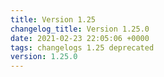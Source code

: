 ```yaml
---
title: Version 1.25
changelog_title: Version 1.25.0
date: 2021-02-23 22:05:06 +0000
tags: changelogs 1.25 deprecated
version: 1.25.0
---
```

<script src="https://gist.github.com/spinnaker-release/83c1a4069029bfd79d11ad8e8bf1d326.js?file=1.25.0.md"></script>
